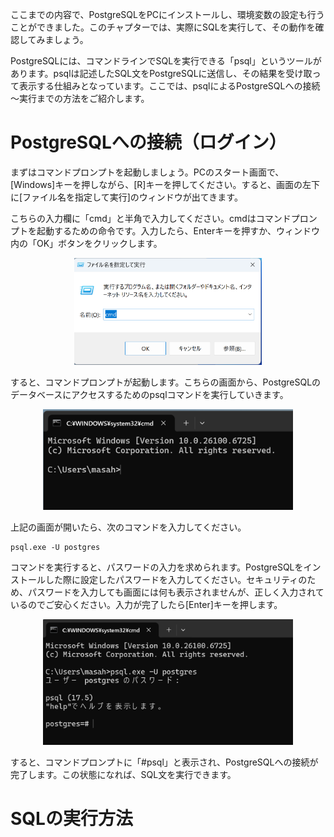 ここまでの内容で、PostgreSQLをPCにインストールし、環境変数の設定も行うことができました。このチャプターでは、実際にSQLを実行して、その動作を確認してみましょう。

PostgreSQLには、コマンドラインでSQLを実行できる「psql」というツールがあります。psqlは記述したSQL文をPostgreSQLに送信し、その結果を受け取って表示する仕組みとなっています。ここでは、psqlによるPostgreSQLへの接続～実行までの方法をご紹介します。

# PostgreSQLへの接続（ログイン）

まずはコマンドプロンプトを起動しましょう。PCのスタート画面で、[Windows]キーを押しながら、[R]キーを押してください。すると、画面の左下に[ファイル名を指定して実行]のウィンドウが出てきます。

こちらの入力欄に「cmd」と半角で入力してください。cmdはコマンドプロンプトを起動するための命令です。入力したら、Enterキーを押すか、ウィンドウ内の「OK」ボタンをクリックします。


<div style="text-align: center;">
<img src="images/03/01.png" alt="ファイル名を指定して実行のウィンドウ" width="300">
</div>

すると、コマンドプロンプトが起動します。こちらの画面から、PostgreSQLのデータベースにアクセスするためのpsqlコマンドを実行していきます。


<div style="text-align: center;">
<img src="images/03/02.png" alt="コマンドプロンプトのトップ画面" width="400">
</div>

上記の画面が開いたら、次のコマンドを入力してください。

```
psql.exe -U postgres
```

コマンドを実行すると、パスワードの入力を求められます。PostgreSQLをインストールした際に設定したパスワードを入力してください。セキュリティのため、パスワードを入力しても画面には何も表示されませんが、正しく入力されているのでご安心ください。入力が完了したら[Enter]キーを押します。

<div style="text-align: center;">
<img src="images/03/03.png" alt="#psqlまでを開いた画面" width="400">
</div>

すると、コマンドプロンプトに「#psql」と表示され、PostgreSQLへの接続が完了します。この状態になれば、SQL文を実行できます。

# SQLの実行方法
